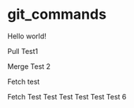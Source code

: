 # git_commands

Hello world!

Pull Test1

Merge Test 2

Fetch test

Fetch Test Test Test Test Test Test 6
